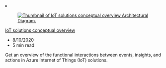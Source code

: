 <!-- This file is automatically generated by build/architectures/build_index.py. Any updates will be lost. -->

<!-- markdownlint-disable MD033 -->

<li class="grid-item item-column" data-categories="Internet of Things ">
<article class="card">
    <div class="card-header has-margin-bottom-none" aria-hidden="true">
        <figure class="image diagram has-height-175 has-overflow-hidden level">
            <a href="/azure/architecture/reference-architectures/iot/iot-architecture-overview"><img src="/azure/architecture/browse/thumbs/introduction-to-solutions.png" class="diagram" alt="Thumbnail of IoT solutions conceptual overview Architectural Diagram." data-linktype="relative-path"></a>
        </figure>
    </div>
    <div class="card-content">
        <a class="card-content-title has-margin-top-none" href="/azure/architecture/reference-architectures/iot/iot-architecture-overview">
            <p>IoT solutions conceptual overview</p>
        </a>
        <ul class="card-content-metadata">
            <li>8/10/2020</li>
            <li>5 min read</li>
        </ul>
        <p class="card-content-description">Get an overview of the functional interactions between events, insights, and actions in Azure Internet of Things (IoT) solutions.</p>
        <div class="bottom-to-top-fade is-hidden-mobile"></div>
    </div>
</article>
</li>
